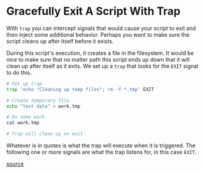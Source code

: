 # Gracefully Exit A Script With Trap

With `trap` you can intercept signals that would cause your script to exit and
then inject some additional behavior. Perhaps you want to make sure the script
cleans up after itself before it exists.

During this script's execution, it creates a file in the filesystem. It would
be nice to make sure that no matter path this script ends up down that it will
clean up after itself as it exits. We set up a `trap` that looks for the `EXIT`
signal to do this.

```bash
# Set up trap
trap 'echo "Cleaning up temp files"; rm -f *.tmp' EXIT

# Create temporary file
echo "test data" > work.tmp

# Do some work
cat work.tmp

# Trap will clean up on exit
```

Whatever is in quotes is what the trap will execute when it is triggered. The
following one or more signals are what the trap listens for, in this case
`EXIT`.

[source](https://tldp.org/LDP/Bash-Beginners-Guide/html/sect_12_02.html)
